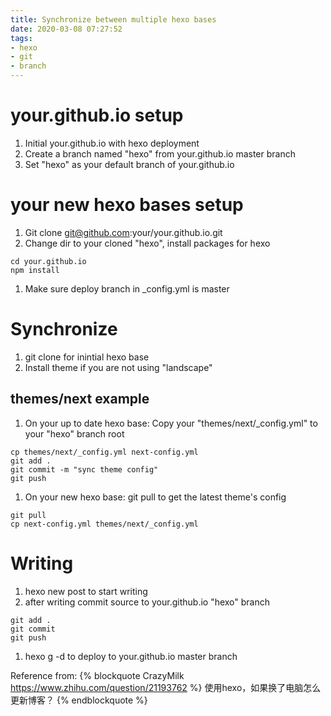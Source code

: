 ```yaml
---
title: Synchronize between multiple hexo bases
date: 2020-03-08 07:27:52
tags: 
- hexo
- git
- branch
---
```


# your.github.io setup

1. Initial your.github.io with hexo deployment
1. Create a branch named "hexo" from your.github.io master branch
1. Set "hexo" as your default branch of your.github.io

# your new hexo bases setup
1. Git clone git@github.com:your/your.github.io.git
1. Change dir to your cloned "hexo", install packages for hexo
```
cd your.github.io
npm install
```
1. Make sure deploy branch in _config.yml is master

# Synchronize
1. git clone for inintial hexo base
1. Install theme if you are not using "landscape"
## themes/next example
1. On your up to date hexo base: Copy your "themes/next/_config.yml" to your "hexo" branch root
```
cp themes/next/_config.yml next-config.yml
git add .
git commit -m "sync theme config"
git push
```
1. On your new hexo base: git pull to get the latest theme's config
```
git pull
cp next-config.yml themes/next/_config.yml
```
# Writing
1. hexo new post to start writing
1. after writing commit source to your.github.io "hexo" branch
```
git add .
git commit
git push
```
1. hexo g -d to deploy to your.github.io master branch

Reference from:
{% blockquote CrazyMilk https://www.zhihu.com/question/21193762 %}
使用hexo，如果换了电脑怎么更新博客？
{% endblockquote %}
